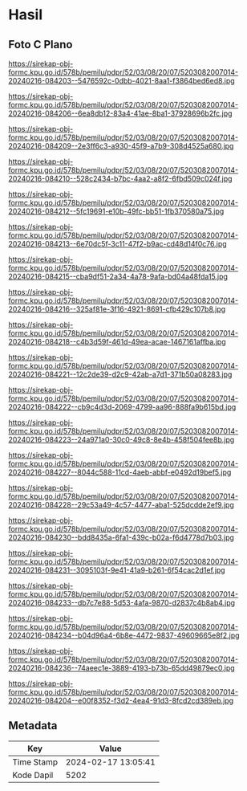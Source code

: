 # Hasil

## Foto C Plano

https://sirekap-obj-formc.kpu.go.id/578b/pemilu/pdpr/52/03/08/20/07/5203082007014-20240216-084203--5476592c-0dbb-4021-8aa1-f3864bed6ed8.jpg

https://sirekap-obj-formc.kpu.go.id/578b/pemilu/pdpr/52/03/08/20/07/5203082007014-20240216-084206--6ea8db12-83a4-41ae-8ba1-37928696b2fc.jpg

https://sirekap-obj-formc.kpu.go.id/578b/pemilu/pdpr/52/03/08/20/07/5203082007014-20240216-084209--2e3ff6c3-a930-45f9-a7b9-308d4525a680.jpg

https://sirekap-obj-formc.kpu.go.id/578b/pemilu/pdpr/52/03/08/20/07/5203082007014-20240216-084210--528c2434-b7bc-4aa2-a8f2-6fbd509c024f.jpg

https://sirekap-obj-formc.kpu.go.id/578b/pemilu/pdpr/52/03/08/20/07/5203082007014-20240216-084212--5fc19691-e10b-49fc-bb51-1fb370580a75.jpg

https://sirekap-obj-formc.kpu.go.id/578b/pemilu/pdpr/52/03/08/20/07/5203082007014-20240216-084213--6e70dc5f-3c11-47f2-b9ac-cd48d14f0c76.jpg

https://sirekap-obj-formc.kpu.go.id/578b/pemilu/pdpr/52/03/08/20/07/5203082007014-20240216-084215--cba9df51-2a34-4a78-9afa-bd04a48fda15.jpg

https://sirekap-obj-formc.kpu.go.id/578b/pemilu/pdpr/52/03/08/20/07/5203082007014-20240216-084216--325af81e-3f16-4921-8691-cfb429c107b8.jpg

https://sirekap-obj-formc.kpu.go.id/578b/pemilu/pdpr/52/03/08/20/07/5203082007014-20240216-084218--c4b3d59f-461d-49ea-acae-1467161affba.jpg

https://sirekap-obj-formc.kpu.go.id/578b/pemilu/pdpr/52/03/08/20/07/5203082007014-20240216-084221--12c2de39-d2c9-42ab-a7d1-371b50a08283.jpg

https://sirekap-obj-formc.kpu.go.id/578b/pemilu/pdpr/52/03/08/20/07/5203082007014-20240216-084222--cb9c4d3d-2069-4799-aa96-888fa9b615bd.jpg

https://sirekap-obj-formc.kpu.go.id/578b/pemilu/pdpr/52/03/08/20/07/5203082007014-20240216-084223--24a971a0-30c0-49c8-8e4b-458f504fee8b.jpg

https://sirekap-obj-formc.kpu.go.id/578b/pemilu/pdpr/52/03/08/20/07/5203082007014-20240216-084227--8044c588-11cd-4aeb-abbf-e0492d19bef5.jpg

https://sirekap-obj-formc.kpu.go.id/578b/pemilu/pdpr/52/03/08/20/07/5203082007014-20240216-084228--29c53a49-4c57-4477-aba1-525dcdde2ef9.jpg

https://sirekap-obj-formc.kpu.go.id/578b/pemilu/pdpr/52/03/08/20/07/5203082007014-20240216-084230--bdd8435a-6fa1-439c-b02a-f6d4778d7b03.jpg

https://sirekap-obj-formc.kpu.go.id/578b/pemilu/pdpr/52/03/08/20/07/5203082007014-20240216-084231--3095103f-9e41-41a9-b261-6f54cac2d1ef.jpg

https://sirekap-obj-formc.kpu.go.id/578b/pemilu/pdpr/52/03/08/20/07/5203082007014-20240216-084233--db7c7e88-5d53-4afa-9870-d2837c4b8ab4.jpg

https://sirekap-obj-formc.kpu.go.id/578b/pemilu/pdpr/52/03/08/20/07/5203082007014-20240216-084234--b04d96a4-6b8e-4472-9837-49609665e8f2.jpg

https://sirekap-obj-formc.kpu.go.id/578b/pemilu/pdpr/52/03/08/20/07/5203082007014-20240216-084236--74aeec1e-3889-4193-b73b-65dd49879ec0.jpg

https://sirekap-obj-formc.kpu.go.id/578b/pemilu/pdpr/52/03/08/20/07/5203082007014-20240216-084204--e00f8352-f3d2-4ea4-91d3-8fcd2cd389eb.jpg


## Metadata

| Key        | Value               |
| ---------- | ------------------- |
| Time Stamp | 2024-02-17 13:05:41 |
| Kode Dapil | 5202                |



